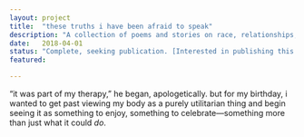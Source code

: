 ```yaml
---
layout: project
title:  "these truths i have been afraid to speak"
description: "A collection of poems and stories on race, relationships, and toxic masculinity"
date:   2018-04-01
status: "Complete, seeking publication. [Interested in publishing this collection?](mailto:thismotherfucker@dainsaint.com)"
featured:

---
```


“it was part of my therapy,” he began, apologetically. but for my birthday, i wanted to get past viewing my body as a purely utilitarian thing and begin seeing it as something to enjoy, something to celebrate—something more than just what it could _do_.
